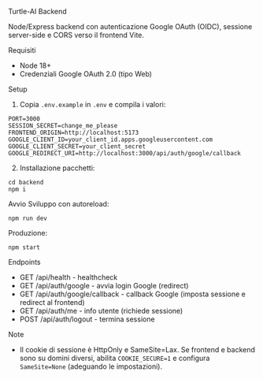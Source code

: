 Turtle-AI Backend

Node/Express backend con autenticazione Google OAuth (OIDC), sessione server-side e CORS verso il frontend Vite.

Requisiti
- Node 18+
- Credenziali Google OAuth 2.0 (tipo Web)

Setup
1. Copia `.env.example` in `.env` e compila i valori:
```
PORT=3000
SESSION_SECRET=change_me_please
FRONTEND_ORIGIN=http://localhost:5173
GOOGLE_CLIENT_ID=your_client_id.apps.googleusercontent.com
GOOGLE_CLIENT_SECRET=your_client_secret
GOOGLE_REDIRECT_URI=http://localhost:3000/api/auth/google/callback
```
2. Installazione pacchetti:
```
cd backend
npm i
```

Avvio
Sviluppo con autoreload:
```
npm run dev
```
Produzione:
```
npm start
```

Endpoints
- GET /api/health - healthcheck
- GET /api/auth/google - avvia login Google (redirect)
- GET /api/auth/google/callback - callback Google (imposta sessione e redirect al frontend)
- GET /api/auth/me - info utente (richiede sessione)
- POST /api/auth/logout - termina sessione

Note
- Il cookie di sessione è HttpOnly e SameSite=Lax. Se frontend e backend sono su domini diversi, abilita `COOKIE_SECURE=1` e configura `SameSite=None` (adeguando le impostazioni).

